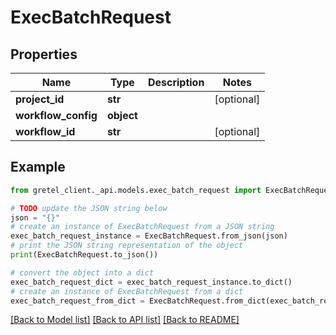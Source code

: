 # ExecBatchRequest


## Properties

Name | Type | Description | Notes
------------ | ------------- | ------------- | -------------
**project_id** | **str** |  | [optional] 
**workflow_config** | **object** |  | 
**workflow_id** | **str** |  | [optional] 

## Example

```python
from gretel_client._api.models.exec_batch_request import ExecBatchRequest

# TODO update the JSON string below
json = "{}"
# create an instance of ExecBatchRequest from a JSON string
exec_batch_request_instance = ExecBatchRequest.from_json(json)
# print the JSON string representation of the object
print(ExecBatchRequest.to_json())

# convert the object into a dict
exec_batch_request_dict = exec_batch_request_instance.to_dict()
# create an instance of ExecBatchRequest from a dict
exec_batch_request_from_dict = ExecBatchRequest.from_dict(exec_batch_request_dict)
```
[[Back to Model list]](../README.md#documentation-for-models) [[Back to API list]](../README.md#documentation-for-api-endpoints) [[Back to README]](../README.md)


